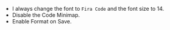 - I always change the font to `Fira Code` and the font size to 14.
- Disable the Code Minimap.
- Enable Format on Save.
